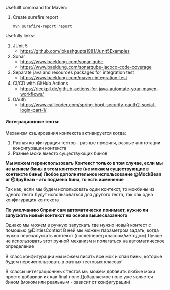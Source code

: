 Usefullt command for Maven:

1) Create surefire report

   `mvn surefire-report:report`

Usefully links:

1) JUnit 5
    * https://github.com/lokeshgupta1981/Junit5Examples
2) Sonar
    * https://www.baeldung.com/sonar-qube
    * https://www.baeldung.com/sonarqube-jacoco-code-coverage
3) Separate java and resources packages for integration test
    * https://www.baeldung.com/maven-integration-test
4) CI/CD with GitHub Actions
    * https://rieckpil.de/github-actions-for-java-automate-your-maven-workflows/
5) OAuth
    * https://www.callicoder.com/spring-boot-security-oauth2-social-login-part-1/

#### Интеграционные тесты:

Механизм кэширования контекста активируется когда:

1) Разная конфигурация тестов - разные профиля, разные аннтотации конфигурации контекста
2) Разные моки вместо существующих бинов

**Мы можем переиспользовать Контекст только в том случае, если мы не меняем бины в этом контексте (не мокаем
существующие в контексте бины)
Любое дополнительное использование @MockBean or @SpyBean - это подмена бина, то есть изменение**

Так как, если мы будем использовать один контекст, то мокбины из одного теста будут использоваться для другого теста,
так как одна конфигурация контекста

**По умолчанию Спринг сам автоматически понимает, нужно ли запускать новый контекст на основе вышесказанного**

Однако мы можем в ручную запускать где нужно новый контест с помощью @DirtiesContext В ней мы можем параметром задать,
когда нужно перезапускать контекст (после/перед классом/методом)
Лучше не использовать этот ручной механизм и полагаться на автоматическое определение

В класс конфигурации мы можем писать все мок и спай бины, которые будем переиспользовать в разных тестовых классах!

В классы интеграционнных тестов мы можем добавить любые моки просто добавиви их как final поле Добавляемое поле уже
является бином (моком или реальным - зависит от конфигурации)
